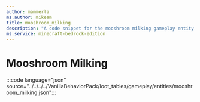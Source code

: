 ```yaml
---
author: mammerla
ms.author: mikeam
title: mooshroom_milking
description: "A code snippet for the mooshroom milking gameplay entity loot table"
ms.service: minecraft-bedrock-edition
---
```


# Mooshroom Milking

:::code language="json" source="../../../../VanillaBehaviorPack/loot_tables/gameplay/entities/mooshroom_milking.json":::
